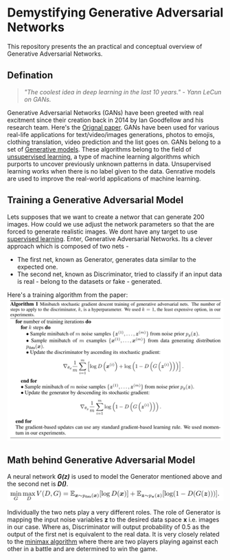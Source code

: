 # Demystifying Generative Adversarial Networks

This repository presents the an practical and conceptual overview of Generative Adversarial Networks.


## Defination

> *"The coolest idea in deep learning in the last 10 years." - Yann LeCun on GANs.*

Generative Adversarial Networks (GANs) have been greeted with real excitment since their creation back in 2014 by Ian Goodfellow and his research team. Here's the [<u>Orignal paper</u>](https://arxiv.org/abs/1406.2661).
GANs have been used for various real-life applications for text/video/images generations, photos to emojis, clothing translation, video prediction and the list goes on. 
GANs belong to a set of <u>Generative models</u>.  These algorithms belong to the field of <u>unsupervised learning</u>, a type of machine learning algorithms which purports to uncover previously unknown patterns in data. Unsupervised learning works when there is no label given to the data. Genrative models are used to improve the real-world applications of machine learning.

## Training a Generative Adversarial Model

Lets supposes that we want to create a networ that can generate 200 images. How could we use adjust the network parameters so that the are forced to generate realistic images. We dont have any target to use <u>supervised learning</u>. Enter, Generative Adversarial Networks. Its a clever approach which is composed of two nets - 
* The first net, known as Generator, generates data similar to the expected one.
* The second net, known as Discriminator, tried to classify if an input data is real - belong to the  datasets or fake - generated.

Here's a training algorithm from the paper:
![Algorithm](https://github.com/HarshRangwala/NeuralNetworkProjects/blob/master/Generative%20Adversarial%20Networks/Training%20Algorithm.png)

## Math behind Generative Adversarial Model
A neural network <i><b>G(z)</b></i> is used to model the Generator mentioned above and the second net is <i><b>D()</b></i>.
![GitHub Logo](https://github.com/HarshRangwala/NeuralNetworkProjects/blob/master/Generative%20Adversarial%20Networks/GanMath.png)

Individually the two nets play a very different roles. The role of Generator is mapping the input noise variables <b>z</b> to the desired data space <b>x</b> i.e. images in our case. Where as, Discriminator will output probability of 0.5 as the output of the first net is equivalent to the real data. It is very closely related to the [minimax algorithm]() where there are two players playing against each other in a battle and are determined to win the game.

